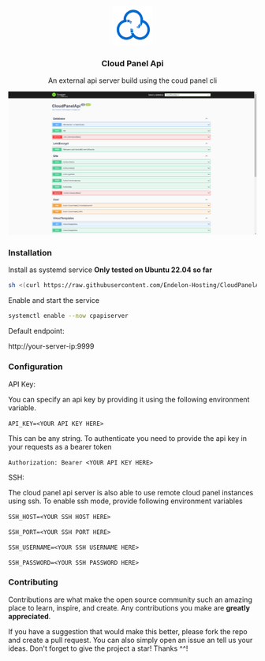 ﻿<!-- PROJECT LOGO -->
<br />
<div align="center">
  <a href="https://github.com/Endelon-Hosting/CloudPanelApi">
    <img src="ReadmeStuff/Logo.png" alt="Logo" width="80" height="80">
  </a>

<h3 align="center">Cloud Panel Api</h3>

  <p align="center">
    An external api server build using the coud panel cli
  </p>
</div>

<img  src="ReadmeStuff/screenshot.png" alt="Logo">
<br>






### Installation


Install as systemd service **Only tested on Ubuntu 22.04 so far**
   ```sh
   sh <(curl https://raw.githubusercontent.com/Endelon-Hosting/CloudPanelApi/main/install.sh || wget -O - https://raw.githubusercontent.com/Endelon-Hosting/CloudPanelApi/main/install.sh)
   ```
Enable and start the service
   ```sh
   systemctl enable --now cpapiserver
   ```

Default endpoint:

http://your-server-ip:9999

### Configuration

API Key:

You can specify an api key by providing it using the following environment variable.

``API_KEY=<YOUR API KEY HERE>``

This can be any string. To authenticate you need to provide the api key in your requests as a bearer token

``Authorization: Bearer <YOUR API KEY HERE>``

SSH:

The cloud panel api server is also able to use remote cloud panel instances using ssh. To enable ssh mode, provide following environment variables

``SSH_HOST=<YOUR SSH HOST HERE>``

``SSH_PORT=<YOUR SSH PORT HERE>``

``SSH_USERNAME=<YOUR SSH USERNAME HERE>``

``SSH_PASSWORD=<YOUR SSH PASSWORD HERE>``

### Contributing

Contributions are what make the open source community such an amazing place to learn, inspire, and create. Any contributions you make are **greatly appreciated**.

If you have a suggestion that would make this better, please fork the repo and create a pull request. You can also simply open an issue an tell us your ideas.
Don't forget to give the project a star! Thanks ^^!